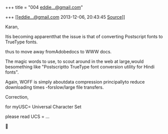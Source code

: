 +++
title = "004 eddie...@gmail.com"

+++
[[eddie...@gmail.com	2013-12-06, 20:43:45 [Source](https://groups.google.com/g/samskrita/c/Tu__p8HE0TI)]]



Karan,



 Itis becoming apparentthat the issue is that of converting Postscript fonts to TrueType fonts.

thus to move away fromAdobedocs to WWW docs.

  

The magic words to use, to scout around in the web at large,would besomething like "Postscriptto TrueType font conversion utility for Hindi fonts".

  

Again, WOFF is simply aboutdata compression principallyto reduce downloading times -forslow/large file transfers.

  

  

  

Correction,

  

 for myUSC= Universal Character Set

 please read UCS = ...



